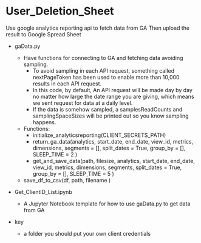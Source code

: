 # User_Deletion_Sheet
Use google analytics reporting api to fetch data from GA
Then upload the result to Google Spread Sheet
* gaData.py
  - Have functions for connecting to GA and fetching data avoiding sampling.
    - To avoid sampling in each API request, something called nextPageToken has been used to enable more than 10,000 results in each API request.
    - In this code, by default, An API request will be made day by day no matter how large the date range you are giving, which means we sent request for data at a daily level.
    - If the data is somehow sampled, a samplesReadCounts and samplingSpaceSizes will be printed out so you know sampling happens.
  - Functions:
    - initialize_analyticsreporting(CLIENT_SECRETS_PATH)
    - return_ga_data(analytics,
                       start_date,
                       end_date,
                       view_id,
                       metrics,
                       dimensions,
                       segments = [],
                       split_dates = True,
                       group_by = [],
                       SLEEP_TIME = 2
                      )
    - get_and_save_data(path,
                        filesize,
                        analytics,
                        start_date,
                        end_date,
                        view_id,
                        metrics,
                        dimensions,
                        segments,
                        split_dates = True,
                        group_by = [],
                        SLEEP_TIME = 5
                        )
  - save_df_to_csv(df,
                  path,
                  filename
                  )

* Get_ClientID_List.ipynb
  - A Jupyter Notebook template for how to use gaData.py to get data from GA
* key
  - a folder you should put your own client credentials
